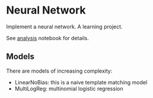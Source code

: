 # Neural Network

Implement a neural network. A learning project.

See [analysis](https://github.com/purzelrakete/hi/blob/master/ann/analysis.ipynb) notebook for details.

## Models

There are models of increasing complexity:

- LinearNoBias: this is a naive template matching model
- MultiLogReg: multinomial logistic regression

